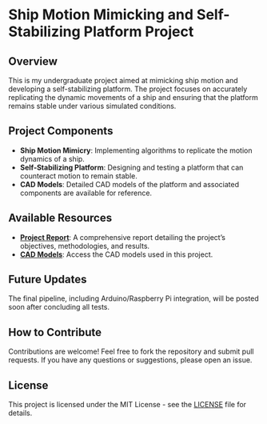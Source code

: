 # Ship Motion Mimicking and Self-Stabilizing Platform Project

## Overview
This is my undergraduate project aimed at mimicking ship motion and developing a self-stabilizing platform. The project focuses on accurately replicating the dynamic movements of a ship and ensuring that the platform remains stable under various simulated conditions.

## Project Components
- **Ship Motion Mimicry**: Implementing algorithms to replicate the motion dynamics of a ship.
- **Self-Stabilizing Platform**: Designing and testing a platform that can counteract motion to remain stable.
- **CAD Models**: Detailed CAD models of the platform and associated components are available for reference.

## Available Resources
- **[Project Report](link-to-report)**: A comprehensive report detailing the project’s objectives, methodologies, and results.
- **[CAD Models](link-to-cad-models)**: Access the CAD models used in this project.

## Future Updates
The final pipeline, including Arduino/Raspberry Pi integration, will be posted soon after concluding all tests.

## How to Contribute
Contributions are welcome! Feel free to fork the repository and submit pull requests. If you have any questions or suggestions, please open an issue.

## License
This project is licensed under the MIT License - see the [LICENSE](LICENSE) file for details.
